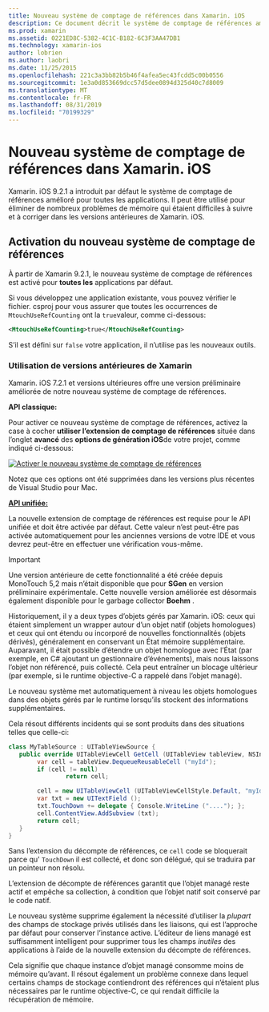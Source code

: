 ```yaml
---
title: Nouveau système de comptage de références dans Xamarin. iOS
description: Ce document décrit le système de comptage de références amélioré de Xamarin, activé dans toutes les applications Xamarin. iOS par défaut.
ms.prod: xamarin
ms.assetid: 0221ED8C-5382-4C1C-B182-6C3F3AA47DB1
ms.technology: xamarin-ios
author: lobrien
ms.author: laobri
ms.date: 11/25/2015
ms.openlocfilehash: 221c3a3bb82b5b46f4afea5ec43fcdd5c00b0556
ms.sourcegitcommit: 1e3a0d853669dcc57d5dee0894d325d40c7d8009
ms.translationtype: MT
ms.contentlocale: fr-FR
ms.lasthandoff: 08/31/2019
ms.locfileid: "70199329"
---
```

# <a name="new-reference-counting-system-in-xamarinios"></a>Nouveau système de comptage de références dans Xamarin. iOS

Xamarin. iOS 9.2.1 a introduit par défaut le système de comptage de références amélioré pour toutes les applications. Il peut être utilisé pour éliminer de nombreux problèmes de mémoire qui étaient difficiles à suivre et à corriger dans les versions antérieures de Xamarin. iOS.

## <a name="enabling-the-new-reference-counting-system"></a>Activation du nouveau système de comptage de références

À partir de Xamarin 9.2.1, le nouveau système de comptage de références est activé pour **toutes les** applications par défaut.

Si vous développez une application existante, vous pouvez vérifier le fichier. csproj pour vous assurer que toutes les occurrences de `MtouchUseRefCounting` ont la `true`valeur, comme ci-dessous:

```xml
<MtouchUseRefCounting>true</MtouchUseRefCounting>
```

S’il est défini sur `false` votre application, il n’utilise pas les nouveaux outils.

### <a name="using-older-versions-of-xamarin"></a>Utilisation de versions antérieures de Xamarin

Xamarin. iOS 7.2.1 et versions ultérieures offre une version préliminaire améliorée de notre nouveau système de comptage de références.

**API classique:**

Pour activer ce nouveau système de comptage de références, activez la case à cocher **utiliser l’extension de comptage de références** située dans l’onglet **avancé** des **options de génération iOS**de votre projet, comme indiqué ci-dessous: 

[![](newrefcount-images/image1.png "Activer le nouveau système de comptage de références")](newrefcount-images/image1.png#lightbox)

Notez que ces options ont été supprimées dans les versions plus récentes de Visual Studio pour Mac.

 **[API unifiée:](~/cross-platform/macios/unified/index.md)**

 La nouvelle extension de comptage de références est requise pour le API unifiée et doit être activée par défaut. Cette valeur n’est peut-être pas activée automatiquement pour les anciennes versions de votre IDE et vous devrez peut-être en effectuer une vérification vous-même.


> [!IMPORTANT]
> Une version antérieure de cette fonctionnalité a été créée depuis MonoTouch 5,2 mais n’était disponible que pour **SGen** en version préliminaire expérimentale. Cette nouvelle version améliorée est désormais également disponible pour le garbage collector **Boehm** .


Historiquement, il y a deux types d’objets gérés par Xamarin. iOS: ceux qui étaient simplement un wrapper autour d’un objet natif (objets homologues) et ceux qui ont étendu ou incorporé de nouvelles fonctionnalités (objets dérivés), généralement en conservant un État mémoire supplémentaire. Auparavant, il était possible d’étendre un objet homologue avec l’État (par exemple, en C# ajoutant un gestionnaire d’événements), mais nous laissons l’objet non référencé, puis collecté. Cela peut entraîner un blocage ultérieur (par exemple, si le runtime objective-C a rappelé dans l’objet managé).

Le nouveau système met automatiquement à niveau les objets homologues dans des objets gérés par le runtime lorsqu’ils stockent des informations supplémentaires.

Cela résout différents incidents qui se sont produits dans des situations telles que celle-ci:

```csharp
class MyTableSource : UITableViewSource {
   public override UITableViewCell GetCell (UITableView tableView, NSIndexPath indexPath) {
        var cell = tableView.DequeueReusableCell ("myId");
        if (cell != null)
                return cell;

        cell = new UITableViewCell (UITableViewCellStyle.Default, "myId");
        var txt = new UITextField ();
        txt.TouchDown += delegate { Console.WriteLine ("...."); };
        cell.ContentView.AddSubview (txt);
        return cell;
   }
}
```

Sans l’extension du décompte de références, ce `cell` code se bloquerait parce qu' `TouchDown` il est collecté, et donc son délégué, qui se traduira par un pointeur non résolu.

L’extension de décompte de références garantit que l’objet managé reste actif et empêche sa collection, à condition que l’objet natif soit conservé par le code natif.

Le nouveau système supprime également la nécessité d’utiliser la *plupart* des champs de stockage privés utilisés dans les liaisons, qui est l’approche par défaut pour conserver l’instance active. L’éditeur de liens managé est suffisamment intelligent pour supprimer tous les champs *inutiles* des applications à l’aide de la nouvelle extension du décompte de références.

Cela signifie que chaque instance d’objet managé consomme moins de mémoire qu’avant. Il résout également un problème connexe dans lequel certains champs de stockage contiendront des références qui n’étaient plus nécessaires par le runtime objective-C, ce qui rendait difficile la récupération de mémoire.
